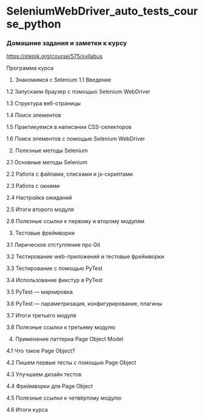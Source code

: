 # SeleniumWebDriver_auto_tests_course_python
### Домашние задания и заметки к курсу
https://stepik.org/course/575/syllabus

Программа курса

1. Знакомимся с Selenium
1.1 Введение
 
1.2 Запускаем браузер с помощью Selenium WebDriver
  
1.3 Структура веб-страницы
  
1.4 Поиск элементов
  
1.5 Практикуемся в написании CSS-селекторов
  
1.6 Поиск элементов с помощью Selenium WebDriver


2. Полезные методы Selenium
 
2.1 Основные методы Selenium
  
2.2 Работа с файлами, списками и js-скриптами
  
2.3 Работа с окнами
  
2.4 Настройка ожиданий
  
2.5 Итоги второго модуля
  
2.6 Полезные ссылки к первому и второму модулям


3. Тестовые фреймворки
 
3.1 Лирическое отступление про Git
  
3.2 Тестирование web-приложений и тестовые фреймворки
  
3.3 Тестирование с помощью PyTest
  
3.4 Использование фикстур в PyTest
  
3.5 PyTest — маркировка
  
3.6 PyTest — параметризация, конфигурирование, плагины
 
3.7 Итоги третьего модуля
 
3.8 Полезные ссылки к третьему модулю


4. Применение паттерна Page Object Model
 
4.1 Что такое Page Object?
 
4.2 Пишем первые тесты с помощью Page Object
  
4.3 Улучшаем дизайн тестов
 
4.4 Фреймворки для Page Object
 
4.5 Полезные ссылки к четвёртому модулю
 
4.6 Итоги курса
